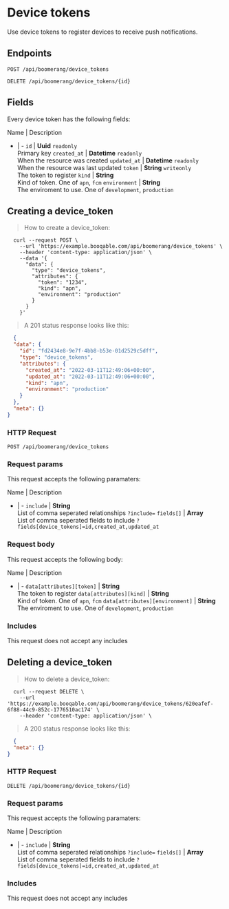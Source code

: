 # Device tokens

Use device tokens to register devices to receive push notifications.

## Endpoints
`POST /api/boomerang/device_tokens`

`DELETE /api/boomerang/device_tokens/{id}`

## Fields
Every device token has the following fields:

Name | Description
- | -
`id` | **Uuid** `readonly`<br>Primary key
`created_at` | **Datetime** `readonly`<br>When the resource was created
`updated_at` | **Datetime** `readonly`<br>When the resource was last updated
`token` | **String** `writeonly`<br>The token to register
`kind` | **String**<br>Kind of token. One of `apn`, `fcm`
`environment` | **String**<br>The enviroment to use. One of `development`, `production`


## Creating a device_token



> How to create a device_token:

```shell
  curl --request POST \
    --url 'https://example.booqable.com/api/boomerang/device_tokens' \
    --header 'content-type: application/json' \
    --data '{
      "data": {
        "type": "device_tokens",
        "attributes": {
          "token": "1234",
          "kind": "apn",
          "environment": "production"
        }
      }
    }'
```

> A 201 status response looks like this:

```json
  {
  "data": {
    "id": "fd2434e8-9e7f-4bb8-b53e-01d2529c5dff",
    "type": "device_tokens",
    "attributes": {
      "created_at": "2022-03-11T12:49:06+00:00",
      "updated_at": "2022-03-11T12:49:06+00:00",
      "kind": "apn",
      "environment": "production"
    }
  },
  "meta": {}
}
```

### HTTP Request

`POST /api/boomerang/device_tokens`

### Request params

This request accepts the following paramaters:

Name | Description
- | -
`include` | **String**<br>List of comma seperated relationships `?include=`
`fields[]` | **Array**<br>List of comma seperated fields to include `?fields[device_tokens]=id,created_at,updated_at`


### Request body

This request accepts the following body:

Name | Description
- | -
`data[attributes][token]` | **String**<br>The token to register
`data[attributes][kind]` | **String**<br>Kind of token. One of `apn`, `fcm`
`data[attributes][environment]` | **String**<br>The enviroment to use. One of `development`, `production`


### Includes

This request does not accept any includes
## Deleting a device_token



> How to delete a device_token:

```shell
  curl --request DELETE \
    --url 'https://example.booqable.com/api/boomerang/device_tokens/620eafef-6f88-44c9-852c-1776510ac174' \
    --header 'content-type: application/json' \
```

> A 200 status response looks like this:

```json
  {
  "meta": {}
}
```

### HTTP Request

`DELETE /api/boomerang/device_tokens/{id}`

### Request params

This request accepts the following paramaters:

Name | Description
- | -
`include` | **String**<br>List of comma seperated relationships `?include=`
`fields[]` | **Array**<br>List of comma seperated fields to include `?fields[device_tokens]=id,created_at,updated_at`


### Includes

This request does not accept any includes
